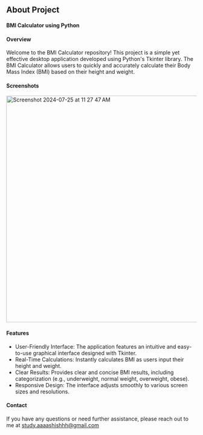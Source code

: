 


## About Project

#### BMI Calculator using Python 

#### Overview

Welcome to the BMI Calculator repository! This project is a simple yet effective desktop application developed using Python's Tkinter library. The BMI Calculator allows users to quickly and accurately calculate their Body Mass Index (BMI) based on their height and weight.



#### Screenshots

<img width="600" alt="Screenshot 2024-07-25 at 11 27 47 AM" src="https://github.com/user-attachments/assets/c4638af1-f32f-426f-a5a3-2cb9c05d735b">


#### Features

- User-Friendly Interface: The application features an intuitive and easy-to-use graphical interface designed with Tkinter.
- Real-Time Calculations: Instantly calculates BMI as users input their height and weight.
- Clear Results: Provides clear and concise BMI results, including categorization (e.g., underweight, normal weight, overweight, obese).
- Responsive Design: The interface adjusts smoothly to various screen sizes and resolutions.




#### Contact

If you have any questions or need further assistance, please reach out to me at study.aaaashishhh@gmail.com
